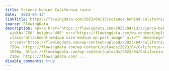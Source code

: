 ```yaml
---
title: Science behind California rains
date: '2023-04-13'
linkTitle: https://flowingdata.com/2023/04/13/science-behind-california-rains/
source: FlowingData
description: <p><a href="https://flowingdata.com/2023/04/13/science-behind-california-rains/"><img
  width="750" height="495" src="https://flowingdata.com/wp-content/uploads/2023/04/California-wet-winter-750x495.png"
  class="attachment-medium size-medium wp-post-image" alt="" decoding="async" loading="lazy"
  srcset="https://flowingdata.com/wp-content/uploads/2023/04/California-wet-winter-750x495.png
  750w, https://flowingdata.com/wp-content/uploads/2023/04/California-wet-winter-1090x719.png
  1090w, https://flowingdata.com/wp-content/uploads/2023/04/California-wet-winter-210x139.png
  210w, https://flowingdata.com/ ...
disable_comments: true
---
```

<p><a href="https://flowingdata.com/2023/04/13/science-behind-california-rains/"><img width="750" height="495" src="https://flowingdata.com/wp-content/uploads/2023/04/California-wet-winter-750x495.png" class="attachment-medium size-medium wp-post-image" alt="" decoding="async" loading="lazy" srcset="https://flowingdata.com/wp-content/uploads/2023/04/California-wet-winter-750x495.png 750w, https://flowingdata.com/wp-content/uploads/2023/04/California-wet-winter-1090x719.png 1090w, https://flowingdata.com/wp-content/uploads/2023/04/California-wet-winter-210x139.png 210w, https://flowingdata.com/ ...